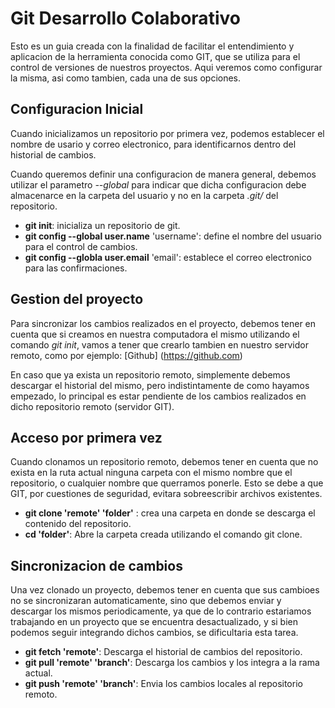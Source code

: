 # Git Desarrollo Colaborativo

Esto es un guia creada con la finalidad de facilitar el entendimiento y aplicacion de la herramienta conocida como GIT, que se utiliza para el control de versiones de nuestros proyectos. Aqui veremos como configurar la misma, asi como tambien, cada una de sus opciones.

## Configuracion Inicial

Cuando inicializamos un repositorio por primera vez, podemos establecer el nombre de usario y correo electronico, para identificarnos dentro del historial de cambios. 

Cuando queremos definir una configuracion de manera general, debemos utilizar el parametro *--global* para indicar que dicha configuracion debe almacenarce en la carpeta del usuario y no en la carpeta *.git/* del repositorio.

* **git init**: inicializa un repositorio de git.
* **git config --global user.name** 'username': define el nombre del usuario para el control de cambios.
* **git config --globla user.email** 'email': establece el correo electronico para las confirmaciones. 

## Gestion del proyecto

Para sincronizar los cambios realizados en el proyecto, debemos tener en cuenta que si creamos en nuestra computadora el mismo utilizando el comando *git init*, vamos a tener que crearlo tambien en nuestro servidor remoto, como por ejemplo:
[Github] (https://github.com)

En caso que ya exista un repositorio remoto, simplemente debemos descargar el historial del mismo, pero indistintamente de como hayamos empezado, lo principal es estar pendiente de los cambios realizados en dicho repositorio remoto (servidor GIT).

## Acceso por primera vez
Cuando clonamos un repositorio remoto, debemos tener en cuenta que no exista en la ruta actual ninguna carpeta con el mismo nombre que el repositorio, o cualquier nombre que querramos ponerle. Esto se debe a que GIT, por cuestiones de seguridad, evitara sobreescribir archivos existentes.

* **git clone 'remote' 'folder'** : crea una carpeta en donde se descarga el contenido del repositorio.
* **cd 'folder'**: Abre la carpeta creada utilizando el comando git clone.

## Sincronizacion de cambios
Una vez clonado un proyecto, debemos tener en cuenta que sus cambioes no se sincronizaran automaticamente, sino que debemos enviar y descargar los mismos periodicamente, ya que de lo contrario estariamos trabajando en un proyecto que se encuentra desactualizado, y si bien podemos seguir integrando dichos cambios, se dificultaria esta tarea.

* **git fetch 'remote'**: Descarga el historial de cambios del repositorio.
* **git pull 'remote' 'branch'**: Descarga los cambios y los integra a la rama actual.
* **git push 'remote' 'branch'**: Envia los cambios locales al repositorio remoto.
